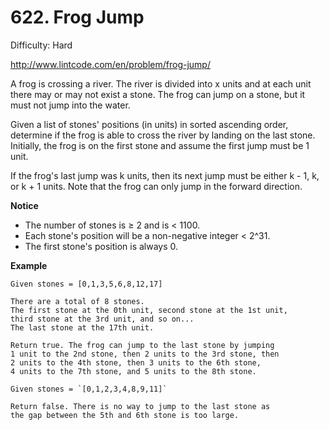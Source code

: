 # 622. Frog Jump

Difficulty: Hard

http://www.lintcode.com/en/problem/frog-jump/

A frog is crossing a river. The river is divided into x units and at each unit there may or may not exist a stone. The frog can jump on a stone, but it must not jump into the water.

Given a list of stones' positions (in units) in sorted ascending order, determine if the frog is able to cross the river by landing on the last stone. Initially, the frog is on the first stone and assume the first jump must be 1 unit.

If the frog's last jump was k units, then its next jump must be either k - 1, k, or k + 1 units. Note that the frog can only jump in the forward direction.

**Notice**  

* The number of stones is ≥ 2 and is < 1100.
* Each stone's position will be a non-negative integer < 2^31.
* The first stone's position is always 0.

**Example**  
```
Given stones = [0,1,3,5,6,8,12,17]

There are a total of 8 stones.
The first stone at the 0th unit, second stone at the 1st unit,
third stone at the 3rd unit, and so on...
The last stone at the 17th unit.

Return true. The frog can jump to the last stone by jumping 
1 unit to the 2nd stone, then 2 units to the 3rd stone, then 
2 units to the 4th stone, then 3 units to the 6th stone, 
4 units to the 7th stone, and 5 units to the 8th stone.

Given stones = `[0,1,2,3,4,8,9,11]`

Return false. There is no way to jump to the last stone as 
the gap between the 5th and 6th stone is too large.
```
